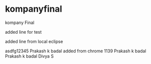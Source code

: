 # kompanyfinal
kompany Final


added line for test

added line from local eclipse

asdfg12345
Prakash k badal
added from chrome 1139
Prakash k badal
Prakash k badal
Divya S